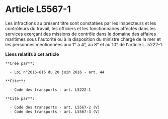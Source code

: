 # Article L5567-1

Les infractions au présent titre sont constatées par les inspecteurs et les contrôleurs du travail, les officiers et les
fonctionnaires affectés dans les services exerçant des missions de contrôle dans le domaine des affaires maritimes sous
l'autorité ou à la disposition du ministre chargé de la mer et les personnes mentionnées aux 1° à 4°, au 8° et au 10° de
l'article L. 5222-1.

**Liens relatifs à cet article**

	**Créé par**:

	  - Loi n°2016-816 du 20 juin 2016 - art. 44

	**Cite**:

	  - Code des transports - art. L5222-1

	**Cité par**:

	  - Code des transports - art. L5567-2 (V)
	  - Code des transports - art. L5567-3 (V)

